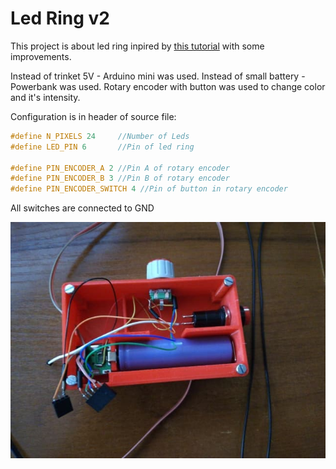 # Led Ring v2
This project is about led ring inpired by [this tutorial](https://learn.adafruit.com/3d-printed-camera-led-ring/overview) with some improvements.

Instead of trinket 5V - Arduino mini was used.
Instead of small battery - Powerbank was used.
Rotary encoder with button was used to change color and it's intensity.

Configuration is in header of source file:
```cpp
#define N_PIXELS 24 	//Number of Leds
#define LED_PIN 6		//Pin of led ring

#define PIN_ENCODER_A 2	//Pin A of rotary encoder
#define PIN_ENCODER_B 3	//Pin B of rotary encoder
#define PIN_ENCODER_SWITCH 4 //Pin of button in rotary encoder
```
All switches are connected to GND

![image from making of](photo1.jpg)